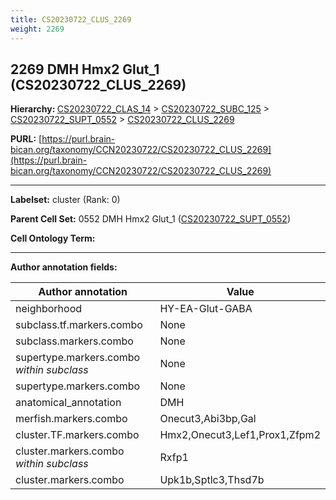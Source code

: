 ```yaml
---
title: CS20230722_CLUS_2269
weight: 2269
---
```

## 2269 DMH Hmx2 Glut_1 (CS20230722_CLUS_2269)
<b>Hierarchy: </b>
[CS20230722_CLAS_14](../CS20230722_CLAS_14) >
[CS20230722_SUBC_125](../CS20230722_SUBC_125) >
[CS20230722_SUPT_0552](../CS20230722_SUPT_0552) >
[CS20230722_CLUS_2269](../CS20230722_CLUS_2269)

**PURL:** [https://purl.brain-bican.org/taxonomy/CCN20230722/CS20230722_CLUS_2269](https://purl.brain-bican.org/taxonomy/CCN20230722/CS20230722_CLUS_2269)

---


**Labelset:** cluster (Rank: 0)

**Parent Cell Set:** 0552 DMH Hmx2 Glut_1 ([CS20230722_SUPT_0552](../CS20230722_SUPT_0552))



**Cell Ontology Term:** 

[MARKER GENES.]: #


---

[TRANSFERRED ANNOTATIONS.]: #


[AUTHOR ANNOTATION FIELDS.]: #


**Author annotation fields:**

| Author annotation | Value |
|-------------------|-------|
|neighborhood|HY-EA-Glut-GABA|
|subclass.tf.markers.combo|None|
|subclass.markers.combo|None|
|supertype.markers.combo _within subclass_|None|
|supertype.markers.combo|None|
|anatomical_annotation|DMH|
|merfish.markers.combo|Onecut3,Abi3bp,Gal|
|cluster.TF.markers.combo|Hmx2,Onecut3,Lef1,Prox1,Zfpm2|
|cluster.markers.combo _within subclass_|Rxfp1|
|cluster.markers.combo|Upk1b,Sptlc3,Thsd7b|
